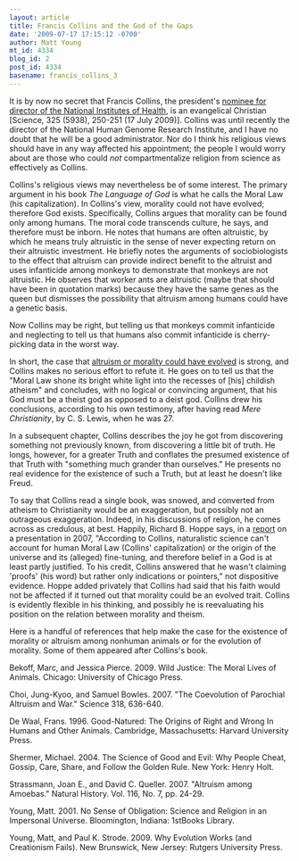 ```yaml
---
layout: article
title: Francis Collins and the God of the Gaps
date: '2009-07-17 17:15:12 -0700'
author: Matt Young
mt_id: 4334
blog_id: 2
post_id: 4334
basename: francis_collins_3
---
```

It is by now no secret that Francis Collins, the president's [nominee for director of the National Institutes of Health](http://www.sciencemag.org/cgi/reprint/sci;325/5938/250-a.pdf), is an evangelical Christian \[Science, 325 (5938), 250-251 (17 July 2009)\].  Collins was until recently the director of the National Human Genome Research Institute, and I have no doubt that he will be a good administrator.  Nor do I think his religious views should have in any way affected his appointment; the people I would worry about are those who could _not_ compartmentalize religion from science as effectively as Collins.

Collins's religious views may nevertheless be of some interest. The primary argument in his book _The Language of God_ is what he calls the Moral Law (his capitalization). In Collins's view, morality could not have evolved; therefore God exists. Specifically, Collins argues that morality can be found only among humans. The moral code transcends culture, he says, and therefore must be inborn. He notes that humans are often altruistic, by which he means truly altruistic in the sense of never expecting return on their altruistic investment. He briefly notes the arguments of sociobiologists to the effect that altruism can provide indirect benefit to the altruist and uses infanticide among monkeys to demonstrate that monkeys are not altruistic. He observes that worker ants are altruistic (maybe that should have been in quotation marks) because they have the same genes as the queen but dismisses the possibility that altruism among humans could have a genetic basis.

Now Collins may be right, but telling us that monkeys commit infanticide and neglecting to tell us that humans also commit infanticide is cherry-picking data in the worst way.

In short, the case that [altruism or morality could have evolved](http://inside.mines.edu/~mmyoung/Morality.pdf) is strong, and Collins makes no serious effort to refute it. He goes on to tell us that the "Moral Law shone its bright white light into the recesses of \[his\] childish atheism" and concludes, with no logical or convincing argument, that his God must be a theist god as opposed to a deist god. Collins drew his conclusions, according to his own testimony, after having read _Mere Christianity_, by C. S. Lewis, when he was 27. 

In a subsequent chapter, Collins describes the joy he got from discovering something not previously known, from discovering a little bit of truth. He longs, however, for a greater Truth and conflates the presumed existence of that Truth with "something much grander than ourselves." He presents no real evidence for the existence of such a Truth, but at least he doesn't like Freud.

To say that Collins read a single book, was snowed, and converted from atheism to Christianity would be an exaggeration, but possibly not an outrageous exaggeration. Indeed, in his discussions of religion, he comes across as credulous, at best.  Happily, Richard B. Hoppe says, in a [report](http://pandasthumb.org/archives/2007/11/noma-is-alive-a.html) on a presentation in 2007, "According to Collins, naturalistic science can't account for human Moral Law (Collins' capitalization) or the origin of the universe and its (alleged) fine-tuning, and therefore belief in a God is at least partly justified. To his credit, Collins answered that he wasn't claiming 'proofs' (his word) but rather only indications or pointers," not dispositive evidence. Hoppe added privately that Collins had said that his faith would not be affected if it turned out that morality could be an evolved trait. Collins is evidently flexible in his thinking, and possibly he is reevaluating his position on the relation between morality and theism.

Here is a handful of references that help make the case for the existence of morality or altruism among nonhuman animals or for the evolution of morality.  Some of them appeared after Collins's book. 

Bekoff, Marc, and Jessica Pierce. 2009. Wild Justice: The Moral Lives of Animals. Chicago: University of Chicago Press.

Choi, Jung-Kyoo, and Samuel Bowles. 2007. "The Coevolution of Parochial Altruism and War." Science 318, 636-640.

De Waal, Frans. 1996. Good-Natured: The Origins of Right and Wrong In Humans and Other Animals. Cambridge, Massachusetts: Harvard University Press.

Shermer, Michael. 2004. The Science of Good and Evil: Why People Cheat, Gossip, Care, Share, and Follow the Golden Rule. New York: Henry Holt.

Strassmann, Joan E., and David C. Queller. 2007. "Altruism among Amoebas." Natural History. Vol. 116, No. 7, pp. 24-29.

Young, Matt. 2001. No Sense of Obligation: Science and Religion in an Impersonal Universe. Bloomington, Indiana: 1stBooks Library.

Young, Matt, and Paul K. Strode. 2009. Why Evolution Works (and Creationism Fails). New Brunswick, New Jersey: Rutgers University Press.
